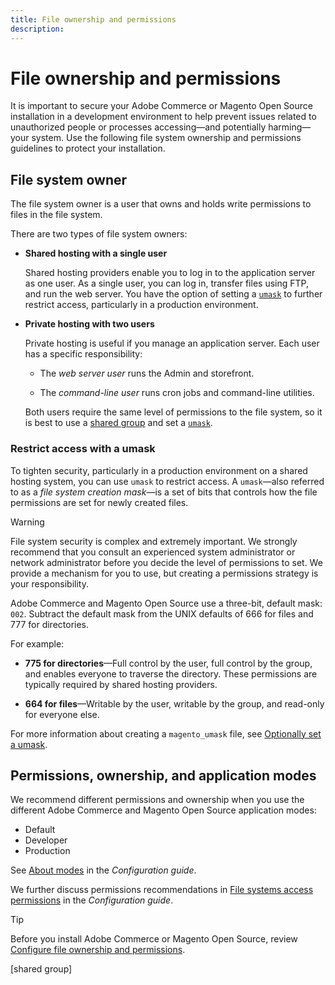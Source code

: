 ```yaml
---
title: File ownership and permissions
description:
---
```


# File ownership and permissions

It is important to secure your Adobe Commerce or Magento Open Source installation in a development environment to help prevent issues related to unauthorized people or processes accessing—and potentially harming—your system. Use the following file system ownership and permissions guidelines to protect your installation.

## File system owner

The file system owner is a user that owns and holds write permissions to files in the file system.

There are two types of file system owners:

-  **Shared hosting with a single user**

   Shared hosting providers enable you to log in to the application server as one user. As a single user, you can log in, transfer files using FTP, and run the web server. You have the option of setting a [`umask`](#restrict-access-with-a-umask) to further restrict access, particularly in a production environment.

-  **Private hosting with two users**

   Private hosting is useful if you manage an application server. Each user has a specific responsibility:

    -  The _web server user_ runs the Admin and storefront.

    -  The _command-line user_ runs cron jobs and command-line utilities.

   Both users require the same level of permissions to the file system, so it is best to use a [shared group](configure-permissions.md#set-ownership-and-permissions-for-two-users) and set a [`umask`](#restrict-access-with-a-umask).

### Restrict access with a umask

To tighten security, particularly in a production environment on a shared hosting system, you can use `umask` to restrict access. A `umask`—also referred to as a _file system creation mask_—is a set of bits that controls how the file permissions are set for newly created files.

>[!WARNING]
>
>File system security is complex and extremely important. We strongly recommend that you consult an experienced system administrator or network administrator before you decide the level of permissions to set. We provide a mechanism for you to use, but creating a permissions strategy is your responsibility.

Adobe Commerce and Magento Open Source use a three-bit, default mask: `002`. Subtract the default mask from the UNIX defaults of 666 for files and 777 for directories.

For example:

-  **775 for directories**—Full control by the user, full control by the group, and enables everyone to traverse the directory. These permissions are typically required by shared hosting providers.

-  **664 for files**—Writable by the user, writable by the group, and read-only for everyone else.

For more information about creating a `magento_umask` file, see [Optionally set a umask](../../next-steps/set-umask.md).

## Permissions, ownership, and application modes

We recommend different permissions and ownership when you use the different Adobe Commerce and Magento Open Source application modes:

- Default
- Developer
- Production

See [About modes](https://experienceleague.adobe.com/docs/commerce-operations/configuration-guide/setup/application-modes.html) in the _Configuration guide_.

We further discuss permissions recommendations in [File systems access permissions](https://experienceleague.adobe.com/docs/commerce-operations/configuration-guide/deployment/file-system-permissions.html) in the _Configuration guide_.

>[!TIP]
>
>Before you install Adobe Commerce or Magento Open Source, review [Configure file ownership and permissions](configure-permissions.md).

[shared group]
